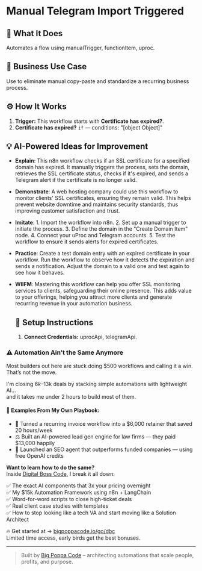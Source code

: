 # Manual Telegram Import Triggered
  ## 🚀 What It Does
  Automates a flow using manualTrigger, functionItem, uproc.
  
  ## 💼 Business Use Case
  Use to eliminate manual copy-paste and standardize a recurring business process.
  
  ## ⚙️ How It Works
  1. **Trigger:** This workflow starts with **Certificate  has  expired?**.
  2. **Certificate  has  expired?** `if` — conditions: "[object Object]"
  
  ## 💡 AI-Powered Ideas for Improvement
  - **Explain**: This n8n workflow checks if an SSL certificate for a specified domain has expired. It manually triggers the process, sets the domain, retrieves the SSL certificate status, checks if it's expired, and sends a Telegram alert if the certificate is no longer valid.

- **Demonstrate**: A web hosting company could use this workflow to monitor clients' SSL certificates, ensuring they remain valid. This helps prevent website downtime and maintains security standards, thus improving customer satisfaction and trust.

- **Imitate**: 1. Import the workflow into n8n. 2. Set up a manual trigger to initiate the process. 3. Define the domain in the "Create Domain Item" node. 4. Connect your uProc and Telegram accounts. 5. Test the workflow to ensure it sends alerts for expired certificates.

- **Practice**: Create a test domain entry with an expired certificate in your workflow. Run the workflow to observe how it detects the expiration and sends a notification. Adjust the domain to a valid one and test again to see how it behaves.

- **WIIFM**: Mastering this workflow can help you offer SSL monitoring services to clients, safeguarding their online presence. This adds value to your offerings, helping you attract more clients and generate recurring revenue in your automation business.
  
  ## 🔧 Setup Instructions
  1. **Connect Credentials:** uprocApi, telegramApi.
  
### ⚠️ Automation Ain’t the Same Anymore

Most builders out here are stuck doing $500 workflows and calling it a win.  
That’s not the move.  

I'm closing $6k–$13k deals by stacking simple automations with lightweight AI...  
and it takes me under 2 hours to build most of them.

#### 🧠 Examples From My Own Playbook:
- 🔁 Turned a recurring invoice workflow into a $6,000 retainer that saved 20 hours/week  
- ⚖️ Built an AI-powered lead gen engine for law firms — they paid $13,000 happily  
- 🚀 Launched an SEO agent that outperforms funded companies — using free OpenAI credits  

**Want to learn how to do the same?**  
Inside [Digital Boss Code](https://bigpoppacode.io/go/dbc), I break it all down:

✅ The exact AI components that 3x your pricing overnight  
✅ My $15k Automation Framework using n8n + LangChain  
✅ Word-for-word scripts to close high-ticket deals  
✅ Real client case studies with templates  
✅ How to stop looking like a tech VA and start moving like a Solution Architect  

🔥 Get started at → [bigpoppacode.io/go/dbc](https://bigpoppacode.io/go/dbc)  
Limited time access, early birds get the best bonuses.

---
> Built by [Big Poppa Code](https://bigpoppacode.io) – architecting automations that scale people, profits, and purpose.
  